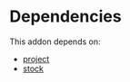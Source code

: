 # Dependencies

This addon depends on:

- [project](https://github.com/bringout/oca-ocb-project/tree/bb9863627671a10c16b7ecd70d7dfd45e3254c68/odoo-bringout-oca-ocb-project)
- [stock](https://github.com/bringout/oca-ocb-warehouse/tree/f7f834405e26b3f1b9786c04a4a652fd978abd14/odoo-bringout-oca-ocb-stock)
